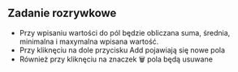 ## Zadanie rozrywkowe

- Przy wpisaniu wartości do pól będzie obliczana suma, średnia, minimalna i maxymalna wpisana wartość.
- Przy kliknęciu na dole przycisku Add pojawiają się nowe pola
- Również przy kliknęciu na znaczek 🗑️ pola będą usuwane
